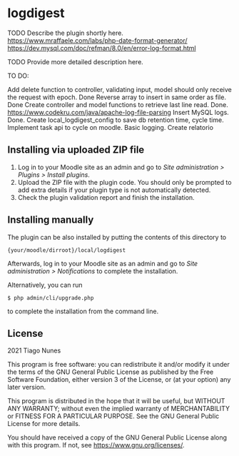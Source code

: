 # logdigest #

TODO Describe the plugin shortly here.
https://www.mraffaele.com/labs/php-date-format-generator/
https://dev.mysql.com/doc/refman/8.0/en/error-log-format.html


TODO Provide more detailed description here.

TO DO:

Add delete function to controller, validating input, model should only receive the request with epoch. Done
Reverse array to insert in same order as file. Done
Create controller and model functions to retrieve last line read. Done.
https://www.codekru.com/java/apache-log-file-parsing
Insert MySQL logs. Done.
Create local_logdigest_config to save db retention time, cycle time.
Implement task api to cycle on moodle. Basic logging.
Create relatorio



## Installing via uploaded ZIP file ##

1. Log in to your Moodle site as an admin and go to _Site administration >
   Plugins > Install plugins_.
2. Upload the ZIP file with the plugin code. You should only be prompted to add
   extra details if your plugin type is not automatically detected.
3. Check the plugin validation report and finish the installation.

## Installing manually ##

The plugin can be also installed by putting the contents of this directory to

    {your/moodle/dirroot}/local/logdigest

Afterwards, log in to your Moodle site as an admin and go to _Site administration >
Notifications_ to complete the installation.

Alternatively, you can run

    $ php admin/cli/upgrade.php

to complete the installation from the command line.

## License ##

2021 Tiago Nunes

This program is free software: you can redistribute it and/or modify it under
the terms of the GNU General Public License as published by the Free Software
Foundation, either version 3 of the License, or (at your option) any later
version.

This program is distributed in the hope that it will be useful, but WITHOUT ANY
WARRANTY; without even the implied warranty of MERCHANTABILITY or FITNESS FOR A
PARTICULAR PURPOSE.  See the GNU General Public License for more details.

You should have received a copy of the GNU General Public License along with
this program.  If not, see <https://www.gnu.org/licenses/>.
